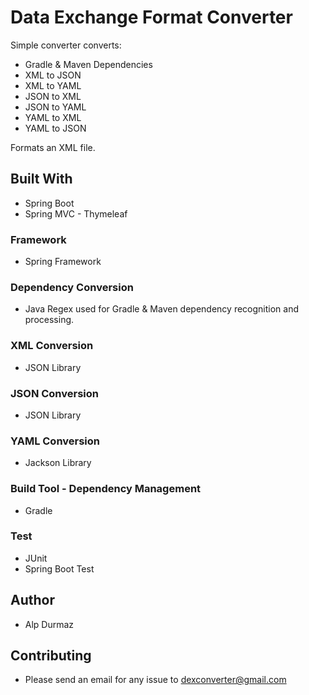 # Data Exchange Format Converter

Simple converter converts:</br>

- Gradle & Maven Dependencies</br>
- XML to JSON</br>
- XML to YAML</br>
- JSON to XML</br>
- JSON to YAML</br>
- YAML to XML</br>
- YAML to JSON</br>

Formats an XML file.

## Built With
- Spring Boot</br>
- Spring MVC - Thymeleaf </br>

### Framework
- Spring Framework</br>

### Dependency Conversion </br>
- Java Regex used for Gradle & Maven dependency recognition and processing.</br>

### XML Conversion</br>
- JSON Library</br>

### JSON Conversion</br>
- JSON Library</br>

### YAML Conversion</br>
- Jackson Library</br>

### Build Tool - Dependency Management</br>
- Gradle</br>

### Test</br>
- JUnit</br>
- Spring Boot Test</br>

## Author</br>
- Alp Durmaz

## Contributing</br>
- Please send an email for any issue to dexconverter@gmail.com

